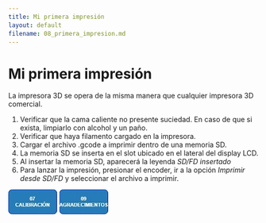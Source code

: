 ```yaml
---
title: Mi primera impresión
layout: default
filename: 08_primera_impresion.md
--- 
```

# Mi primera impresión

La impresora 3D se opera de la misma manera que cualquier impresora 3D comercial.

1. Verificar que la cama caliente no presente suciedad. En caso de que si exista, limpiarlo con alcohol y un paño. 
2. Verificar que haya filamento cargado en la impresora.
3. Cargar el archivo .gcode a imprimir dentro de una memoria SD.
4. La memoria SD se inserta en el slot ubicado en el lateral del display LCD.
5. Al insertar la memoria SD, aparecerá la leyenda _SD/FD insertado_
6. Para lanzar la impresión, presionar el encoder, ir a la opción _Imprimir desde SD/FD_ y seleccionar el archivo a imprimir.

[![calibracion](./assets/img/boton7.jpg)](./07_calibracion.html) [![Agradecimientos](./assets/img/boton9.jpg)](./09_agradecimientos.html)